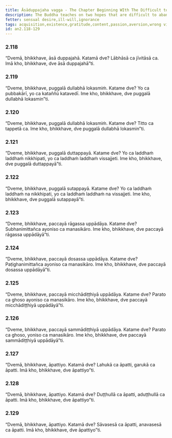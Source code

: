 ```yaml
---
title: Āsāduppajaha vagga - The Chapter Beginning WIth The Difficult to Abandon
description: The Buddha teaches on two hopes that are difficult to abandon, two kinds of people who are rare in the world, two kinds of people who are difficult to satisfy, two causes for the arising of passion, aversion, wrong view, and right view, and two kinds of offenses.
fetter: sensual desire,ill-will,ignorance
tags: acquisition,existence,gratitude,content,passion,aversion,wrong view,right view,offense,an,an2
id: an2.118-129
---
```


### 2.118

“Dvemā, bhikkhave, āsā duppajahā. Katamā dve? Lābhāsā ca jīvitāsā ca. Imā kho, bhikkhave, dve āsā duppajahā”ti.

### 2.119

“Dveme, bhikkhave, puggalā dullabhā lokasmiṁ. Katame dve? Yo ca pubbakārī, yo ca kataññū katavedī. Ime kho, bhikkhave, dve puggalā dullabhā lokasmin”ti.

### 2.120

“Dveme, bhikkhave, puggalā dullabhā lokasmiṁ. Katame dve? Titto ca tappetā ca. Ime kho, bhikkhave, dve puggalā dullabhā lokasmin”ti.

### 2.121

“Dveme, bhikkhave, puggalā duttappayā. Katame dve? Yo ca laddhaṁ laddhaṁ nikkhipati, yo ca laddhaṁ laddhaṁ vissajjeti. Ime kho, bhikkhave, dve puggalā duttappayā”ti.

### 2.122

“Dveme, bhikkhave, puggalā sutappayā. Katame dve? Yo ca laddhaṁ laddhaṁ na nikkhipati, yo ca laddhaṁ laddhaṁ na vissajjeti. Ime kho, bhikkhave, dve puggalā sutappayā”ti.

### 2.123

“Dveme, bhikkhave, paccayā rāgassa uppādāya. Katame dve? Subhanimittañca ayoniso ca manasikāro. Ime kho, bhikkhave, dve paccayā rāgassa uppādāyā”ti.

### 2.124

“Dveme, bhikkhave, paccayā dosassa uppādāya. Katame dve? Paṭighanimittañca ayoniso ca manasikāro. Ime kho, bhikkhave, dve paccayā dosassa uppādāyā”ti.

### 2.125

“Dveme, bhikkhave, paccayā micchādiṭṭhiyā uppādāya. Katame dve? Parato ca ghoso ayoniso ca manasikāro. Ime kho, bhikkhave, dve paccayā micchādiṭṭhiyā uppādāyā”ti.

### 2.126

“Dveme, bhikkhave, paccayā sammādiṭṭhiyā uppādāya. Katame dve? Parato ca ghoso, yoniso ca manasikāro. Ime kho, bhikkhave, dve paccayā sammādiṭṭhiyā uppādāyā”ti.

### 2.127

“Dvemā, bhikkhave, āpattiyo. Katamā dve? Lahukā ca āpatti, garukā ca āpatti. Imā kho, bhikkhave, dve āpattiyo”ti.

### 2.128

“Dvemā, bhikkhave, āpattiyo. Katamā dve? Duṭṭhullā ca āpatti, aduṭṭhullā ca āpatti. Imā kho, bhikkhave, dve āpattiyo”ti.

### 2.129

“Dvemā, bhikkhave, āpattiyo. Katamā dve? Sāvasesā ca āpatti, anavasesā ca āpatti. Imā kho, bhikkhave, dve āpattiyo”ti.
